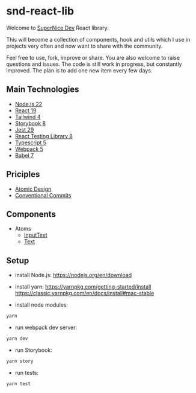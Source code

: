 # snd-react-lib

Welcome to [SuperNice Dev](https://www.supernice-dev.com/en) React library.

This will become a collection of components, hook and utils which I use in projects very often and now want to share with the community.

Feel free to use, fork, improve or share. You are also welcome to raise questions and issues. 
The code is still work in progress, but constantly improved.
The plan is to add one new item every few days.

## Main Technologies

- [Node.js 22](https://nodejs.org/docs/latest-v22.x/api/index.html)
- [React 19](https://react.dev/)
- [Tailwind 4](https://tailwindcss.com/docs/installation/using-postcss)
- [Storybook 8](https://storybook.js.org/docs)
- [Jest 29](https://jestjs.io/docs/getting-started)
- [React Testing Library 8](https://testing-library.com/docs/react-testing-library/intro)
- [Typescript 5](https://www.typescriptlang.org/docs)
- [Webpack 5](https://webpack.js.org/concepts/)
- [Babel 7](https://babeljs.io/docs/en/)


## Priciples

- [Atomic Design](https://atomicdesign.bradfrost.com/chapter-2/)
- [Conventional Commits](https://www.conventionalcommits.org/en/v1.0.0/)


## Components

- Atoms
  - [InputText](./src/components/atoms/InputText/InputText.tsx)
  - [Text](./src/components/atoms/Text/Text.tsx)


## Setup

- install Node.js:
https://nodejs.org/en/download

- install yarn:
https://yarnpkg.com/getting-started/install
https://classic.yarnpkg.com/en/docs/install#mac-stable

- install node modules:
```sh
yarn
```

- run webpack dev server:
```sh
yarn dev
```

- run Storybook:
```sh
yarn story
```

- run tests:
```sh
yarn test
```
